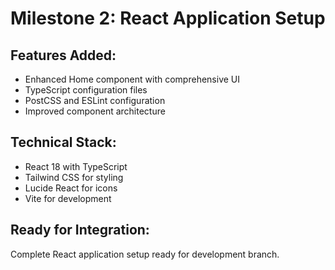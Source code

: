 # Milestone 2: React Application Setup

## Features Added:
- Enhanced Home component with comprehensive UI
- TypeScript configuration files
- PostCSS and ESLint configuration
- Improved component architecture

## Technical Stack:
- React 18 with TypeScript
- Tailwind CSS for styling
- Lucide React for icons
- Vite for development

## Ready for Integration:
Complete React application setup ready for development branch.
